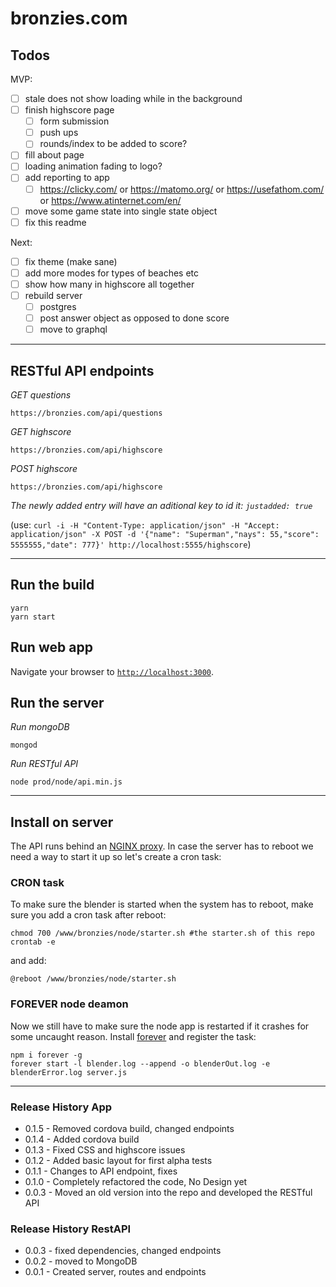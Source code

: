 bronzies.com
============

## Todos

MVP:
- [ ] stale does not show loading while in the background
- [ ] finish highscore page
	- [ ] form submission
	- [ ] push ups
	- [ ] rounds/index to be added to score?
- [ ] fill about page
- [ ] loading animation fading to logo?
- [ ] add reporting to app
	- [ ] https://clicky.com/ or https://matomo.org/ or https://usefathom.com/ or https://www.atinternet.com/en/
- [ ] move some game state into single state object
- [ ] fix this readme

Next:
- [ ] fix theme (make sane)
- [ ] add more modes for types of beaches etc
- [ ] show how many in highscore all together
- [ ] rebuild server
	- [ ] postgres
	- [ ] post answer object as opposed to done score
	- [ ] move to graphql

----------------------------------------------------------------------------------------------------------------------------------------------------------------


## RESTful API endpoints

*GET questions*

```
https://bronzies.com/api/questions
```

*GET highscore*

```
https://bronzies.com/api/highscore
```

*POST highscore*

```
https://bronzies.com/api/highscore
```

_The newly added entry will have an aditional key to id it: `justadded: true`_

(use: `curl -i -H "Content-Type: application/json" -H "Accept: application/json" -X POST -d '{"name": "Superman","nays": 55,"score": 5555555,"date": 777}' http://localhost:5555/highscore`)


----------------------------------------------------------------------------------------------------------------------------------------------------------------


## Run the build

```shell
yarn
yarn start
```

## Run web app

Navigate your browser to [`http://localhost:3000`](http://localhost:3000).

## Run the server

*Run mongoDB*

```shell
mongod
```

*Run RESTful API*

```shell
node prod/node/api.min.js
```


----------------------------------------------------------------------------------------------------------------------------------------------------------------


## Install on server

The API runs behind an [NGINX proxy](https://github.com/dominikwilkowski/bronzies/blob/master/bronzies.com).
In case the server has to reboot we need a way to start it up so let's create a cron task:

### CRON task

To make sure the blender is started when the system has to reboot, make sure you add a cron task after reboot:

```shell
chmod 700 /www/bronzies/node/starter.sh #the starter.sh of this repo
crontab -e
```

and add:

```shell
@reboot /www/bronzies/node/starter.sh
```

### FOREVER node deamon

Now we still have to make sure the node app is restarted if it crashes for some uncaught reason. Install [forever](https://github.com/foreverjs/forever) and
register the task:

```shell
npm i forever -g
forever start -l blender.log --append -o blenderOut.log -e blenderError.log server.js
```


----------------------------------------------------------------------------------------------------------------------------------------------------------------


### Release History App
* 0.1.5 - Removed cordova build, changed endpoints
* 0.1.4 - Added cordova build
* 0.1.3 - Fixed CSS and highscore issues
* 0.1.2 - Added basic layout for first alpha tests
* 0.1.1 - Changes to API endpoint, fixes
* 0.1.0 - Completely refactored the code, No Design yet
* 0.0.3 - Moved an old version into the repo and developed the RESTful API

### Release History RestAPI
* 0.0.3 - fixed dependencies, changed endpoints
* 0.0.2 - moved to MongoDB
* 0.0.1 - Created server, routes and endpoints